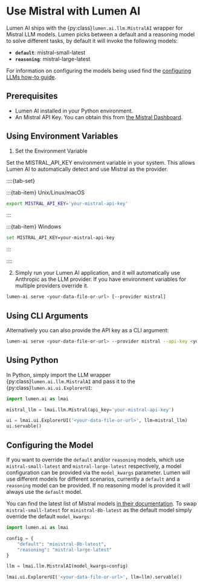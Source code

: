 # Use Mistral with Lumen AI

Lumen AI ships with the {py:class}`lumen.ai.llm.MistralAI` wrapper for Mistral LLM models. Lumen picks between a default and a reasoning model to solve different tasks, by default it will invoke the following models:

- **`default`**: mistral-small-latest
- **`reasoning`**: mistral-large-latest

For information on configuring the models being used find the [configuring LLMs how-to guide](configure.md).

## Prerequisites

- Lumen AI installed in your Python environment.
- An Mistral API Key. You can obtain this from [the Mistral Dashboard](https://console.mistral.ai/api-keys/).

## Using Environment Variables

1. Set the Environment Variable

Set the MISTRAL_API_KEY environment variable in your system. This allows Lumen AI to automatically detect and use Mistral as the provider.

::::{tab-set}

:::{tab-item} Unix/Linux/macOS
```bash
export MISTRAL_API_KEY='your-mistral-api-key'
```
:::

:::{tab-item} Windows
```bash
set MISTRAL_API_KEY=your-mistral-api-key
```
:::

::::

2. Simply run your Lumen AI application, and it will automatically use Anthropic as the LLM provider. If you have environment variables for multiple providers override it.

```bash
lumen-ai serve <your-data-file-or-url> [--provider mistral]
```

## Using CLI Arguments

Alternatively you can also provide the API key as a CLI argument:

```bash
lumen-ai serve <your-data-file-or-url> --provider mistral --api-key <your-mistral-api-key>
```

## Using Python

In Python, simply import the LLM wrapper {py:class}`lumen.ai.llm.MistralAI` and pass it to the {py:class}`lumen.ai.ui.ExplorerUI`:

```python
import lumen.ai as lmai

mistral_llm = lmai.llm.Mistral(api_key='your-mistral-api-key')

ui = lmai.ui.ExplorerUI('<your-data-file-or-url>', llm=mistral_llm)
ui.servable()
```

## Configuring the Model

If you want to override the `default` and/or `reasoning` models, which use `mistral-small-latest` and `mistral-large-latest` respectively, a model configuration can be provided via the `model_kwargs` parameter. Lumen will use different models for different scenarios, currently a `default` and a `reasoning` model can be provided. If no reasoning model is provided it will always use the `default` model.

You can find the latest list of Mistral models [in their documentation](https://docs.mistral.ai/getting-started/models/models_overview/). To swap `mistral-small-latest` for `ministral-8b-latest` as the default model simply override the default `model_kwargs`:

```python
import lumen.ai as lmai

config = {
    "default": "ministral-8b-latest",
    "reasoning": "mistral-large-latest"
}

llm = lmai.llm.MistralAI(model_kwargs=config)

lmai.ui.ExplorerUI('<your-data-file-or-url>', llm=llm).servable()
```
